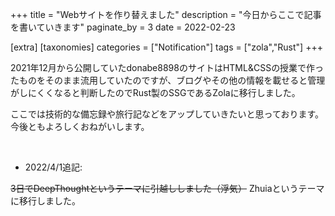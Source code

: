 +++
title = "Webサイトを作り替えました"
description = "今日からここで記事を書いていきます"
paginate_by = 3
date = 2022-02-23

[extra]
[taxonomies]
categories = ["Notification"]
tags = ["zola","Rust"]
+++


2021年12月から公開していたdonabe8898のサイトはHTML&CSSの授業で作ったものをそのまま流用していたのですが、ブログやその他の情報を載せると管理がしにくくなると判断したのでRust製のSSGであるZolaに移行しました。

ここでは技術的な備忘録や旅行記などをアップしていきたいと思っております。
今後ともよろしくおねがいします。

<br>

- 2022/4/1追記:

~~3日でDeepThoughtというテーマに引越ししました（浮気）~~
Zhuiaというテーマに移行しました。